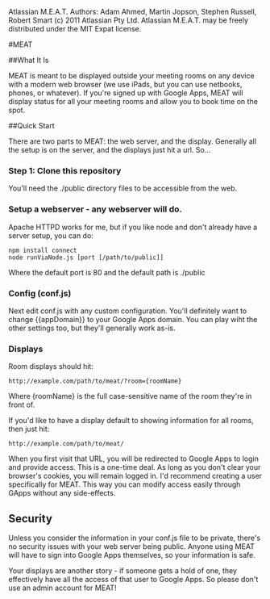 Atlassian M.E.A.T.
Authors: Adam Ahmed, Martin Jopson, Stephen Russell, Robert Smart
(c) 2011 Atlassian Pty Ltd.
Atlassian M.E.A.T. may be freely distributed under the MIT Expat license.

#MEAT

##What It Is

MEAT is meant to be displayed outside your meeting rooms on any device with a 
modern web browser (we use iPads, but you can use netbooks, phones, or whatever).
If you're signed up with Google Apps, MEAT will display status for all your 
meeting rooms and allow you to book time on the spot.

##Quick Start

There are two parts to MEAT: the web server, and the display.  Generally all the
setup is on the server, and the displays just hit a url. So...

### Step 1: Clone this repository

You'll need the ./public directory files to be accessible from the web.

### Setup a webserver - any webserver will do.

Apache HTTPD works for me, but if you like node and don't already have a server
setup, you can do:

    npm install connect
    node runViaNode.js [port [/path/to/public]]

Where the default port is 80 and the default path is ./public

### Config (conf.js)

Next edit conf.js with any custom configuration.  You'll definitely want to
change {{appDomain}} to your Google Apps domain.  You can play wiht the other
settings too, but they'll generally work as-is.

### Displays
Room displays should hit:

    http://example.com/path/to/meat/?room={roomName}

Where {roomName} is the full case-sensitive name of the room they're in front of.

If you'd like to have a display default to showing information for all rooms, 
then just hit:

    http://example.com/path/to/meat/

When you first visit that URL, you will be redirected to Google Apps to login and
provide access.  This is a one-time deal.  As long as you don't clear your
browser's cookies, you will remain logged in.  I'd recommend creating a user
specifically for MEAT.  This way you can modify access easily through GApps
without any side-effects.

## Security

Unless you consider the information in your conf.js file to be private, there's
no security issues with your web server being public.  Anyone using MEAT will have
to sign into Google Apps themselves, so your information is safe.

Your displays are another story - if someone gets a hold of one, they effectively
have all the access of that user to Google Apps.  So please don't use an admin
account for MEAT!